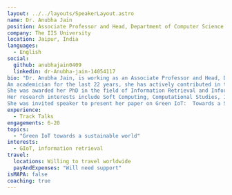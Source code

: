 ```yaml
---
layout: ../../layouts/SpeakerLayout.astro
name: Dr. Anubha Jain
position: Associate Professor and Head, Department of Computer Science & IT
company: The IIS University
location: Jaipur, India
languages:
  - English
social:
  github: anubhajain0409
  linkedin: dr-Anubha-jain-14054117
bio: "Dr. Anubha Jain, is working as an Associate Professor and Head, Department of Computer Science & IT,  IIS (deemed to be University), located in Jaipur, India. 
An academician for the last 22 years, she has actively contributed in teaching, industry and R&D. 
She was awarded her PhD in the field of Information Retrieval and Information Architecture. 
Her research interests include Soft Computing, Computational Studies, IoT and Software Engineering. 
She was invited speaker to present her paper on Green IoT:  Towards a Sustainable, Smarter and Safer World in QA&Test Bilbao 2022, Internet of Things – Testing the Experience in 2016, and Searching Lost QA in DevOps World 2018."
experience:
  - Track Talks
engagements: 6-20
topics:
  - "Green IoT towards a sustainable world"
interests:
  - GIoT, information retrieval 
travel:
  locations: Willing to travel worldwide
  payAndExpenses: "Will need support"
isMAPA: false
coaching: true
---
```

